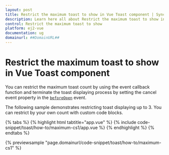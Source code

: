 ```yaml
---
layout: post
title: Restrict the maximum toast to show in Vue Toast component | Syncfusion
description: Learn here all about Restrict the maximum toast to show in Syncfusion Vue Toast component of Syncfusion Essential JS 2 and more.
control: Restrict the maximum toast to show 
platform: ej2-vue
documentation: ug
domainurl: ##DomainURL##
---
```


# Restrict the maximum toast to show in Vue Toast component

You can restrict the maximum toast count by using the event callback function and terminate the toast displaying process by setting the cancel event property in the [`beforeOpen`](https://ej2.syncfusion.com/vue/documentation/api/toast/#beforeopen) event.

The following sample demonstrates restricting toast displaying up to 3. You can restrict by your own count with custom code blocks.

{% tabs %}
{% highlight html tabtitle="app.vue" %}
{% include code-snippet/toast/how-to/maximum-cs1/app.vue %}
{% endhighlight %}
{% endtabs %}
        
{% previewsample "page.domainurl/code-snippet/toast/how-to/maximum-cs1" %}